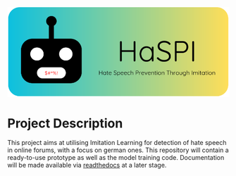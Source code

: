 <div align="center">
<img src="https://raw.githubusercontent.com/fhstp/HaSPI/main/images/Logo_with_background.svg" alt="logo"></img>
</div>

# Project Description

This project aims at utilising Imitation Learning for detection of hate speech in online forums, with a focus on german ones. This repository will contain a ready-to-use prototype as well as the model training code.
Documentation will be made available via [readthedocs](https://readthedocs.io) at a later stage.
